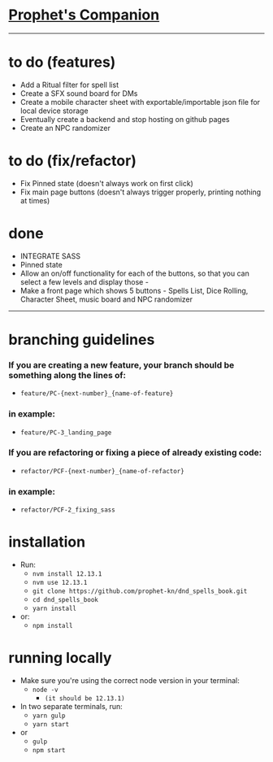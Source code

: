 # <a href="https://prophet-kn.github.io/dnd_spells_book/">Prophet's Companion</a>

---
# to do (features)
- Add a Ritual filter for spell list
- Create a SFX sound board for DMs
- Create a mobile character sheet with exportable/importable json file for local device storage
- Eventually create a backend and stop hosting on github pages
- Create an NPC randomizer

# to do (fix/refactor)
- Fix Pinned state (doesn't always work on first click)
- Fix main page buttons (doesn't always trigger properly, printing nothing at times)

# done
- INTEGRATE SASS
- Pinned state
- Allow an on/off functionality for each of the buttons, so that you can select a few levels and display those -
- Make a front page which shows 5 buttons - Spells List, Dice Rolling, Character Sheet, music board and NPC randomizer

---

# branching guidelines
### If you are creating a new feature, your branch should be something along the lines of:
- `feature/PC-{next-number}_{name-of-feature}`

### in example:

- `feature/PC-3_landing_page`

### If you are refactoring or fixing a piece of already existing code:
- `refactor/PCF-{next-number}_{name-of-refactor}`

### in example:

- `refactor/PCF-2_fixing_sass`


# installation
- Run:
  - `nvm install 12.13.1`
  - `nvm use 12.13.1`
  - `git clone https://github.com/prophet-kn/dnd_spells_book.git`
  - `cd dnd_spells_book`
  - `yarn install`
- or:
  - `npm install`

# running locally
- Make sure you're using the correct node version in your terminal:
  - `node -v`
    - `(it should be 12.13.1)`
- In two separate terminals, run:
  - `yarn gulp`
  - `yarn start`
- or
  - `gulp`
  - `npm start`
